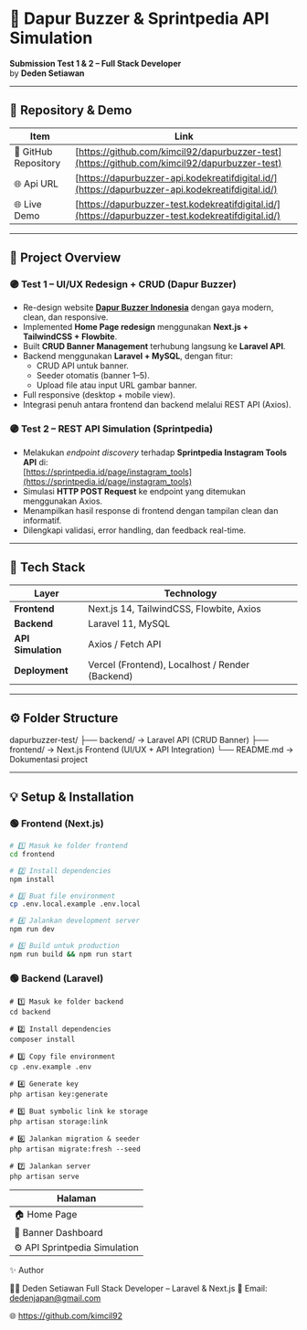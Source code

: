 # 🚀 Dapur Buzzer & Sprintpedia API Simulation

**Submission Test 1 & 2 – Full Stack Developer**  
by **Deden Setiawan**

---

## 📎 Repository & Demo

| Item                 | Link                                                                                               |
| -------------------- | -------------------------------------------------------------------------------------------------- |
| 🧩 GitHub Repository | [https://github.com/kimcil92/dapurbuzzer-test](https://github.com/kimcil92/dapurbuzzer-test)       |
| 🌐 Api URL           | [https://dapurbuzzer-api.kodekreatifdigital.id/](https://dapurbuzzer-api.kodekreatifdigital.id/)   |
| 🌐 Live Demo         | [https://dapurbuzzer-test.kodekreatifdigital.id/](https://dapurbuzzer-test.kodekreatifdigital.id/) |

---

## 🧠 Project Overview

### 🟣 Test 1 – UI/UX Redesign + CRUD (Dapur Buzzer)

- Re-design website **[Dapur Buzzer Indonesia](https://app.dapurbuzzer.co.id)** dengan gaya modern, clean, dan responsive.
- Implemented **Home Page redesign** menggunakan **Next.js + TailwindCSS + Flowbite**.
- Built **CRUD Banner Management** terhubung langsung ke **Laravel API**.
- Backend menggunakan **Laravel + MySQL**, dengan fitur:
  - CRUD API untuk banner.
  - Seeder otomatis (banner 1–5).
  - Upload file atau input URL gambar banner.
- Full responsive (desktop + mobile view).
- Integrasi penuh antara frontend dan backend melalui REST API (Axios).

### 🟣 Test 2 – REST API Simulation (Sprintpedia)

- Melakukan _endpoint discovery_ terhadap **Sprintpedia Instagram Tools API** di:  
  [https://sprintpedia.id/page/instagram_tools](https://sprintpedia.id/page/instagram_tools)
- Simulasi **HTTP POST Request** ke endpoint yang ditemukan menggunakan Axios.
- Menampilkan hasil response di frontend dengan tampilan clean dan informatif.
- Dilengkapi validasi, error handling, dan feedback real-time.

---

## 🧰 Tech Stack

| Layer              | Technology                                      |
| ------------------ | ----------------------------------------------- |
| **Frontend**       | Next.js 14, TailwindCSS, Flowbite, Axios        |
| **Backend**        | Laravel 11, MySQL                               |
| **API Simulation** | Axios / Fetch API                               |
| **Deployment**     | Vercel (Frontend), Localhost / Render (Backend) |

---

## ⚙️ Folder Structure

dapurbuzzer-test/
├── backend/ → Laravel API (CRUD Banner)
├── frontend/ → Next.js Frontend (UI/UX + API Integration)
└── README.md → Dokumentasi project

---

## 💡 Setup & Installation

### 🟢 Frontend (Next.js)

```bash
# 1️⃣ Masuk ke folder frontend
cd frontend

# 2️⃣ Install dependencies
npm install

# 3️⃣ Buat file environment
cp .env.local.example .env.local

# 4️⃣ Jalankan development server
npm run dev

# 5️⃣ Build untuk production
npm run build && npm run start
```

### 🟢 Backend (Laravel)

```
# 1️⃣ Masuk ke folder backend
cd backend

# 2️⃣ Install dependencies
composer install

# 3️⃣ Copy file environment
cp .env.example .env

# 4️⃣ Generate key
php artisan key:generate

# 5️⃣ Buat symbolic link ke storage
php artisan storage:link

# 6️⃣ Jalankan migration & seeder
php artisan migrate:fresh --seed

# 7️⃣ Jalankan server
php artisan serve
```

| Halaman                       |
| ----------------------------- |
| 🏠 Home Page                  |
| 🧩 Banner Dashboard           |
| ⚙️ API Sprintpedia Simulation |

✨ Author

👨‍💻 Deden Setiawan
Full Stack Developer – Laravel & Next.js
📧 Email: dedenjapan@gmail.com

🌐 https://github.com/kimcil92

